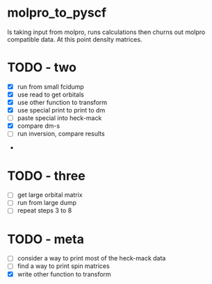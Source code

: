 # molpro_to_pyscf
Is taking input from molpro, runs calculations then churns out molpro compatible data. At this point density matrices.

# TODO - two
- [x] run from small fcidump
- [x] use read to get orbitals
- [x] use other function to transform
- [x] use special print to print to dm
- [ ] paste special into heck-mack
- [x] compare dm-s 
- [ ] run inversion, compare results 
- 
# TODO - three 
- [ ] get large orbital matrix
- [ ] run from large dump 
- [ ] repeat steps 3 to 8 

# TODO - meta 
- [ ] consider a way to print most of the heck-mack data 
- [ ] find a way to print spin matrices
- [x] write other function to transform 

